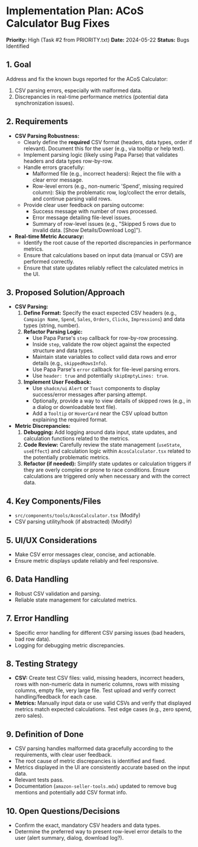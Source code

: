 # Implementation Plan: ACoS Calculator Bug Fixes

**Priority:** High (Task #2 from PRIORITY.txt)
**Date:** 2024-05-22
**Status:** Bugs Identified

## 1. Goal

Address and fix the known bugs reported for the ACoS Calculator:
1.  CSV parsing errors, especially with malformed data.
2.  Discrepancies in real-time performance metrics (potential data synchronization issues).

## 2. Requirements

*   **CSV Parsing Robustness:**
    *   Clearly define the **required** CSV format (headers, data types, order if relevant). Document this for the user (e.g., via tooltip or help text).
    *   Implement parsing logic (likely using Papa Parse) that validates headers and data types row-by-row.
    *   Handle errors gracefully:
        *   Malformed file (e.g., incorrect headers): Reject the file with a clear error message.
        *   Row-level errors (e.g., non-numeric 'Spend', missing required column): Skip the problematic row, log/collect the error details, and continue parsing valid rows.
    *   Provide clear user feedback on parsing outcome:
        *   Success message with number of rows processed.
        *   Error message detailing file-level issues.
        *   Summary of row-level issues (e.g., "Skipped 5 rows due to invalid data. [Show Details/Download Log]").
*   **Real-time Metric Accuracy:**
    *   Identify the root cause of the reported discrepancies in performance metrics.
    *   Ensure that calculations based on input data (manual or CSV) are performed correctly.
    *   Ensure that state updates reliably reflect the calculated metrics in the UI.

## 3. Proposed Solution/Approach

*   **CSV Parsing:**
    1.  **Define Format:** Specify the exact expected CSV headers (e.g., `Campaign Name`, `Spend`, `Sales`, `Orders`, `Clicks`, `Impressions`) and data types (string, number).
    2.  **Refactor Parsing Logic:**
        *   Use Papa Parse's `step` callback for row-by-row processing.
        *   Inside `step`, validate the row object against the expected structure and data types.
        *   Maintain state variables to collect valid data rows and error details (e.g., `skippedRowsInfo`).
        *   Use Papa Parse's `error` callback for file-level parsing errors.
        *   Use `header: true` and potentially `skipEmptyLines: true`.
    3.  **Implement User Feedback:**
        *   Use `shadcn/ui` `Alert` or `Toast` components to display success/error messages after parsing attempt.
        *   Optionally, provide a way to view details of skipped rows (e.g., in a dialog or downloadable text file).
        *   Add a `Tooltip` or `HoverCard` near the CSV upload button explaining the required format.
*   **Metric Discrepancies:**
    1.  **Debugging:** Add logging around data input, state updates, and calculation functions related to the metrics.
    2.  **Code Review:** Carefully review the state management (`useState`, `useEffect`) and calculation logic within `AcosCalculator.tsx` related to the potentially problematic metrics.
    3.  **Refactor (if needed):** Simplify state updates or calculation triggers if they are overly complex or prone to race conditions. Ensure calculations are triggered only when necessary and with the correct data.

## 4. Key Components/Files

*   `src/components/tools/AcosCalculator.tsx` (Modify)
*   CSV parsing utility/hook (if abstracted) (Modify)

## 5. UI/UX Considerations

*   Make CSV error messages clear, concise, and actionable.
*   Ensure metric displays update reliably and feel responsive.

## 6. Data Handling

*   Robust CSV validation and parsing.
*   Reliable state management for calculated metrics.

## 7. Error Handling

*   Specific error handling for different CSV parsing issues (bad headers, bad row data).
*   Logging for debugging metric discrepancies.

## 8. Testing Strategy

*   **CSV:** Create test CSV files: valid, missing headers, incorrect headers, rows with non-numeric data in numeric columns, rows with missing columns, empty file, very large file. Test upload and verify correct handling/feedback for each case.
*   **Metrics:** Manually input data or use valid CSVs and verify that displayed metrics match expected calculations. Test edge cases (e.g., zero spend, zero sales).

## 9. Definition of Done

*   CSV parsing handles malformed data gracefully according to the requirements, with clear user feedback.
*   The root cause of metric discrepancies is identified and fixed.
*   Metrics displayed in the UI are consistently accurate based on the input data.
*   Relevant tests pass.
*   Documentation (`amazon-seller-tools.mdx`) updated to remove bug mentions and potentially add CSV format info.

## 10. Open Questions/Decisions

*   Confirm the exact, mandatory CSV headers and data types.
*   Determine the preferred way to present row-level error details to the user (alert summary, dialog, download log?).